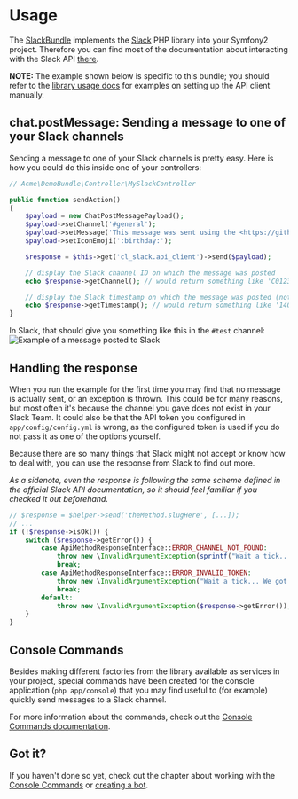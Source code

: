 # Usage

The [SlackBundle](https://github.com/cleentfaar/CLSlackBundle) implements the [Slack](https://github.com/cleentfaar/slack) PHP library into your Symfony2 project.
Therefore you can find most of the documentation about interacting with the Slack API [there](https://github.com/cleentfaar/slack/Resources/doc/usage.md).

**NOTE:** The example shown below is specific to this bundle; you should refer to the [library usage docs](https://github.com/cleentfaar/slack/Resources/doc/usage.md)
for examples on setting up the API client manually.


## chat.postMessage: Sending a message to one of your Slack channels

Sending a message to one of your Slack channels is pretty easy. Here is how you could do this inside one of your controllers:
```php
// Acme\DemoBundle\Controller\MySlackController

public function sendAction()
{
    $payload = new ChatPostMessagePayload();
    $payload->setChannel('#general');
    $payload->setMessage('This message was sent using the <https://github.com/cleentfaar/CLSlackBundle|SlackBundle>!');
    $payload->setIconEmoji(':birthday:');

    $response = $this->get('cl_slack.api_client')->send($payload);

    // display the Slack channel ID on which the message was posted
    echo $response->getChannel(); // would return something like 'C01234567'

    // display the Slack timestamp on which the message was posted (note: NON-unix timestamp!)
    echo $response->getTimestamp(); // would return something like '1407190762.000000'
}
```

In Slack, that should give you something like this in the ``#test`` channel:
![Example of a message posted to Slack](https://raw.githubusercontent.com/cleentfaar/CLSlackBundle/master/Resources/doc/img/api-method-chat-postMessage.png)


## Handling the response

When you run the example for the first time you may find that no message is actually sent, or an exception is thrown.
This could be for many reasons, but most often it's because the channel you gave does not exist in your Slack Team.
It could also be that the API token you configured in ``app/config/config.yml`` is wrong, as the configured token is
used if you do not pass it as one of the options yourself.

Because there are so many things that Slack might not accept or know how to deal with, you can use the response from
Slack to find out more.

*As a sidenote, even the response is following the same scheme defined in the official Slack API documentation,
so it should feel familiar if you checked it out beforehand.*

```php
// $response = $helper->send('theMethod.slugHere', [...]);
// ...
if (!$response->isOk()) {
    switch ($response->getError()) {
        case ApiMethodResponseInterface::ERROR_CHANNEL_NOT_FOUND:
            throw new \InvalidArgumentException(sprintf("Wait a tick... That channel does not even exist! Given: %s", $channel));
            break;
        case ApiMethodResponseInterface::ERROR_INVALID_TOKEN:
            throw new \InvalidArgumentException("Wait a tick... We got the wrong token configured!");
            break;
        default:
            throw new \InvalidArgumentException($response->getError());
    }
}
```


## Console Commands

Besides making different factories from the library available as services in your project, special commands have been
created for the console application (`php app/console`) that you may find useful to (for example) quickly send messages
to a Slack channel.

For more information about the commands, check out the [Console Commands documentation](commands.md).


## Got it?

If you haven't done so yet, check out the chapter about working with the [Console Commands](commands.md) or [creating a bot](creating-a-bot.md).

